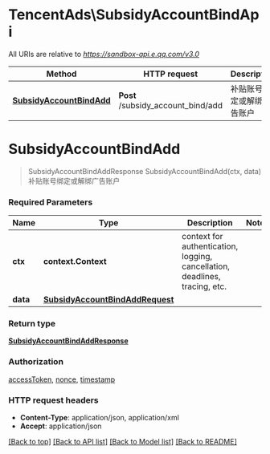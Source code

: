 # TencentAds\SubsidyAccountBindApi

All URIs are relative to *https://sandbox-api.e.qq.com/v3.0*

Method | HTTP request | Description
------------- | ------------- | -------------
[**SubsidyAccountBindAdd**](SubsidyAccountBindApi.md#SubsidyAccountBindAdd) | **Post** /subsidy_account_bind/add | 补贴账号绑定或解绑广告账户


# **SubsidyAccountBindAdd**
> SubsidyAccountBindAddResponse SubsidyAccountBindAdd(ctx, data)
补贴账号绑定或解绑广告账户

### Required Parameters

Name | Type | Description  | Notes
------------- | ------------- | ------------- | -------------
 **ctx** | **context.Context** | context for authentication, logging, cancellation, deadlines, tracing, etc.
  **data** | [**SubsidyAccountBindAddRequest**](SubsidyAccountBindAddRequest.md)|  | 

### Return type

[**SubsidyAccountBindAddResponse**](SubsidyAccountBindAddResponse.md)

### Authorization

[accessToken](../README.md#accessToken), [nonce](../README.md#nonce), [timestamp](../README.md#timestamp)

### HTTP request headers

 - **Content-Type**: application/json, application/xml
 - **Accept**: application/json

[[Back to top]](#) [[Back to API list]](../README.md#documentation-for-api-endpoints) [[Back to Model list]](../README.md#documentation-for-models) [[Back to README]](../README.md)


